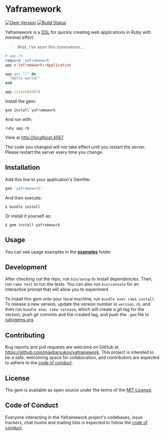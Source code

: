 # Yaframework

[![Gem Version](https://badge.fury.io/rb/yaframework.svg)](https://badge.fury.io/rb/yaframework)
[![Build Status](https://app.travis-ci.com/maxbarsukov/yaframework.svg?token=T4CL2EqKG6FY816F3W3F&branch=master)](https://app.travis-ci.com/maxbarsukov/yaframework)

Yaframework is a [DSL](https://en.wikipedia.org/wiki/Domain-specific_language) for
quickly creating web applications in Ruby with minimal effort:

> _Wait, I've seen this somewhere..._

```ruby
# app.rb
require 'yaframework'
app = Yaframework::Application

app.get "/" do
  "Hello world!"
end

app.listen(4567)
```

Install the gem:

```shell
gem install yaframework
```

And run with:

```shell
ruby app.rb
```

View at [http://localhost:4567](http://localhost:4567)

The code you changed will not take effect until you restart the server.
Please restart the server every time you change.

## Installation

Add this line to your application's Gemfile:

```ruby
gem 'yaframework'
```

And then execute:

    $ bundle install

Or install it yourself as:

    $ gem install yaframework

## Usage

You can see usage examples in the [**examples**](https://github.com/maxbarsukov/yaframework/tree/master/examples) folder

## Development

After checking out the repo, run `bin/setup` to install dependencies. Then, run `rake test` to run the tests. You can also run `bin/console` for an interactive prompt that will allow you to experiment.

To install this gem onto your local machine, run `bundle exec rake install`. To release a new version, update the version number in `version.rb`, and then run `bundle exec rake release`, which will create a git tag for the version, push git commits and the created tag, and push the `.gem` file to [rubygems.org](https://rubygems.org).

## Contributing

Bug reports and pull requests are welcome on GitHub at https://github.com/maxbarsukov/yaframework. This project is intended to be a safe, welcoming space for collaboration, and contributors are expected to adhere to the [code of conduct](https://github.com/maxbarsukov/yaframework/blob/master/CODE_OF_CONDUCT.md).

## License

The gem is available as open source under the terms of the [MIT License](https://opensource.org/licenses/MIT).

## Code of Conduct

Everyone interacting in the Yaframework project's codebases, issue trackers, chat rooms and mailing lists is expected to follow the [code of conduct](https://github.com/maxbarsukov/yaframework/blob/master/CODE_OF_CONDUCT.md).
